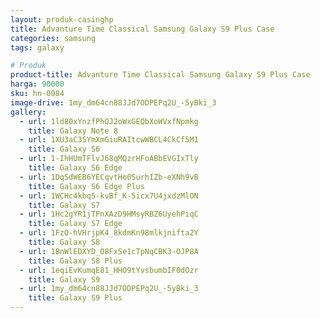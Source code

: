 ```yaml
---
layout: produk-casinghp
title: Advanture Time Classical Samsung Galaxy S9 Plus Case
categories: samsung
tags: galaxy

# Produk
product-title: Advanture Time Classical Samsung Galaxy S9 Plus Case
harga: 90000
sku: hn-0984
image-drive: 1my_dm64cn88JJd7ODPEPq2U_-5yBki_3
gallery:
  - url: 1ld80xYnzfPhQJ2oWxGEQbXoWVxfNpmkg
    title: Galaxy Note 8
  - url: 1XU3aC35YmXmGiuRAItcwWBCL4CkCf5M1
    title: Galaxy S6
  - url: 1-IhHUmTFlvJ68qMQzrHFoABbEVGIxTly
    title: Galaxy S6 Edge
  - url: 1DqSdWEB6YECqvtHo0SurhIZb-eXNh9vB
    title: Galaxy S6 Edge Plus
  - url: 1WCHc4kbq5-kvBf_K-5icx7U4jxdzMlON
    title: Galaxy S7
  - url: 1Hc2gYR1jTPnXAzD9HMsyRBZ6UyehPiqC
    title: Galaxy S7 Edge
  - url: 1FzO-hVHrjpK4_8kdmKn98mlkjnifta2Y
    title: Galaxy S8
  - url: 1BnWlEDXYD_O8FxSe1cTpNqCBK3-OJP8A
    title: Galaxy S8 Plus
  - url: 1eqiEvKumqE81_HHO9tYvsbumbIF0dOzr
    title: Galaxy S9
  - url: 1my_dm64cn88JJd7ODPEPq2U_-5yBki_3
    title: Galaxy S9 Plus
---
```

